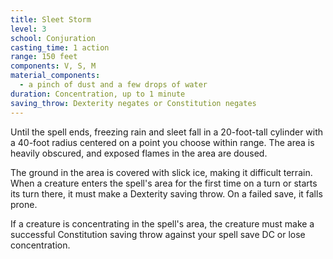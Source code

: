 ```yaml
---
title: Sleet Storm
level: 3
school: Conjuration
casting_time: 1 action
range: 150 feet
components: V, S, M
material_components:
  - a pinch of dust and a few drops of water
duration: Concentration, up to 1 minute
saving_throw: Dexterity negates or Constitution negates
---
```


Until the spell ends, freezing rain and sleet fall in a 20-foot-tall cylinder with a 40-foot radius centered on a point you choose within range. The area is heavily obscured, and exposed flames in the area are doused.

The ground in the area is covered with slick ice, making it difficult terrain. When a creature enters the spell's area for the first time on a turn or starts its turn there, it must make a Dexterity saving throw. On a failed save, it falls prone.

If a creature is concentrating in the spell's area, the creature must make a successful Constitution saving throw against your spell save DC or lose concentration.
